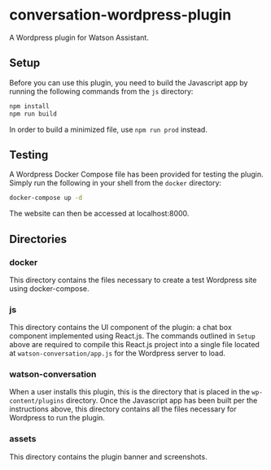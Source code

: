 # conversation-wordpress-plugin
A Wordpress plugin for Watson Assistant.

## Setup
Before you can use this plugin, you need to build the Javascript app by running the following commands from the `js` directory:

```bash
npm install
npm run build
```

In order to build a minimized file, use `npm run prod` instead.

## Testing
A Wordpress Docker Compose file has been provided for testing the plugin.
Simply run the following in your shell from the `docker` directory:

```bash
docker-compose up -d
```

The website can then be accessed at localhost:8000.

## Directories

### docker
This directory contains the files necessary to create a test Wordpress site using docker-compose.

### js
This directory contains the UI component of the plugin: a chat box component implemented using React.js. The commands outlined in `Setup` above are required to compile this React.js project into a single file located at `watson-conversation/app.js` for the Wordpress server to load.

### watson-conversation
When a user installs this plugin, this is the directory that is placed in the `wp-content/plugins` directory. Once the Javascript app has been built per the instructions above, this directory contains all the files necessary for Wordpress to run the plugin.

### assets
This directory contains the plugin banner and screenshots.